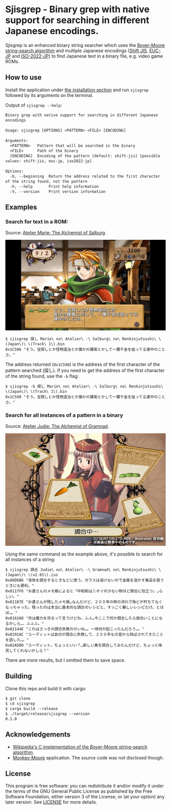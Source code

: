 # Sjisgrep - Binary grep with native support for searching in different Japanese encodings.

Sjisgrep is an enhanced binary string searcher which uses the [Boyer-Moore string-search algorithm](https://en.wikipedia.org/wiki/Boyer%E2%80%93Moore_string-search_algorithm) and multiple Japanese encodings ([Shift JIS](https://en.wikipedia.org/wiki/Shift_JIS), [EUC-JP](https://en.wikipedia.org/wiki/Extended_Unix_Code#EUC-JP) and [ISO-2022-JP](https://en.wikipedia.org/wiki/ISO/IEC_2022)) to find Japanese text in a binary file, e.g. video game ROMs.

## How to use

Install the application under [the installation section](#installation) and run `sjisgrep` followed by its arguments on the terminal.

Output of `sjisgrep --help`:

```
Binary grep with native support for searching in different Japanese encodings

Usage: sjisgrep [OPTIONS] <PATTERN> <FILE> [ENCODING]

Arguments:
  <PATTERN>   Pattern that will be searched in the binary
  <FILE>      Path of the binary
  [ENCODING]  Encoding of the pattern [default: shift-jis] [possible values: shift-jis, euc-jp, iso2022-jp]

Options:
  -b, --beginning  Return the address related to the first character of the string found, not the pattern
  -h, --help       Print help information
  -V, --version    Print version information
```

## Examples

### Search for text in a ROM:

Source: [Atelier Marie: The Alchemist of Salburg](https://en.wikipedia.org/wiki/Atelier_Marie:_The_Alchemist_of_Salburg).

![Marie no Atelier](static/marie_no_atelier.jpg)

```
$ sjisgrep 探し Marie\ no\ Atelier\ -\ Salburg\ no\ Renkinjutsushi\ \(Japan\)\ \(Track\ 1\).bin
0x1C596 "そう。宝探しとか怪物退治とか誰かの護衛とかして一攫千金を狙ってる連中のことさ。"
```

The address returned (`0x1C596`) is the address of the first character of the pattern searched (探し). If you need to get the address of the first character of the string found, use the `-b` flag:

```
$ sjisgrep -b 探し Marie\ no\ Atelier\ -\ Salburg\ no\ Renkinjutsushi\ \(Japan\)\ \(Track\ 1\).bin
0x1C590 "そう。宝探しとか怪物退治とか誰かの護衛とかして一攫千金を狙ってる連中のことさ。"
```

### Search for all instances of a pattern in a binary

Source: [Atelier Judie: The Alchemist of Gramnad](https://atelier.fandom.com/wiki/Atelier_Judie:_The_Alchemist_of_Gramnad).

![Judie no Atelier](static/judie_no_atelier.jpg)

Using the same command as the example above, it's possible to search for all instances of a string:

```
$ sjisgrep 調合 Judie\ no\ Atelier\ -\ Gramnad\ no\ Renkinjutsushi\ \(Japan\)\ \(v2.01\).iso
0x80D6B6 "液体を調合するときなどに使う。ガラスは溶けないので金属を溶かす薬品を扱うときにも便利。"
0x8117F6 "お婆さんのメモ帳によると「中和剤はニオイの少ない物ほど調合に役立つ」…らしい。"
0x81187E "お婆さんが残したメモ帳…なんだけど、２００年の時の流れで殆どが朽ちてなくなっちゃった。残ったのは本当に基本的な調合のレシピと、すっごく難しいレシピだけ。とほほ…。"
0x816168 "月は魔力を司るって言うけどね。ふふ…今ここで何か調合したら面白いことになるかしら…、ふふふ。"
0x82144E "これはさっきの調合失敗のせいね…。一体何が起こったんだろう…。"
0x8291AC "ユーディットは自分が調合に失敗して、２００年もの昔から飛ばされてきたことを話した…。"
0x82A5D0 "ユーディット。ちょっといい？…新しい薬を調合してみたんだけど、ちょっと味見してくれないかしら？"
```

There are more results, but I omitted them to save space.

## Building

Clone this repo and build it with cargo:

```
$ git clone 
$ cd sjisgrep
$ cargo build --release
$ ./target/release/sjisgrep --version
0.1.0
```

## Acknowledgements

- [Wikipedia's C implementation of the Boyer-Moore string-search algorithm](https://en.wikipedia.org/wiki/Boyer%E2%80%93Moore_string-search_algorithm#C_implementation).
- [Monkey-Moore](https://www.romhacking.net/utilities/513/) application. The source code was not disclosed though.

## License

This program is free software: you can redistribute it and/or modify it under the terms of the GNU General Public License as published by the Free Software Foundation, either version 3 of the License, or (at your option) any later version. See [LICENSE](LICENSE) for more details.
